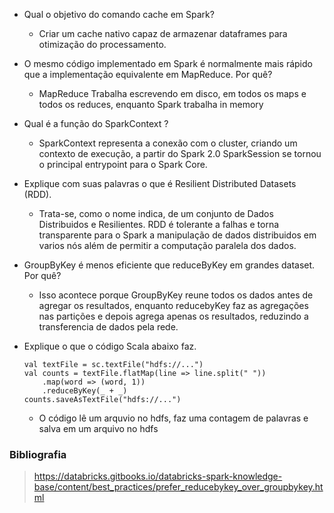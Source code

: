 * Qual o objetivo do comando cache em Spark?
    - Criar um cache nativo capaz de armazenar dataframes para otimização do processamento.

* O mesmo código implementado em Spark é normalmente mais rápido que a implementação equivalente em
MapReduce. Por quê?
    - MapReduce Trabalha escrevendo em disco, em todos os maps e todos os reduces, enquanto Spark trabalha in memory 

* Qual é a função do SparkContext ?
    - SparkContext representa a conexão com o cluster, criando um contexto de execução, a partir do Spark 2.0 SparkSession se tornou o principal entrypoint para o Spark Core. 

* Explique com suas palavras o que é Resilient Distributed Datasets (RDD).
    - Trata-se, como o nome indica, de um conjunto de Dados Distribuidos e Resilientes. RDD é tolerante a falhas e torna transparente para o Spark a manipulação de dados distribuidos em varios nós além de permitir a computação paralela dos dados.

* GroupByKey é menos eficiente que reduceByKey em grandes dataset. Por quê?
    - Isso acontece porque GroupByKey reune todos os dados antes de agregar os resultados, enquanto reducebyKey faz as agregações nas partições e depois agrega apenas os resultados, reduzindo a transferencia de dados pela rede.

* Explique o que o código Scala abaixo faz.
    ```
    val textFile = sc.textFile("hdfs://...")
    val counts = textFile.flatMap(line => line.split(" "))
        .map(word => (word, 1))
        .reduceByKey(_ + _)
    counts.saveAsTextFile("hdfs://...")
    ```
    - O código lê um arquvio no hdfs, faz uma contagem de palavras e salva em um arquivo no hdfs

### Bibliografia
> https://databricks.gitbooks.io/databricks-spark-knowledge-base/content/best_practices/prefer_reducebykey_over_groupbykey.html